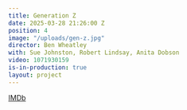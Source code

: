 ```yaml
---
title: Generation Z
date: 2025-03-28 21:26:00 Z
position: 4
image: "/uploads/gen-z.jpg"
director: Ben Wheatley
with: Sue Johnston, Robert Lindsay, Anita Dobson
video: 1071930159
is-in-production: true
layout: project
---
```


[IMDb](https://www.imdb.com/title/tt29540551/?ref_=nv_sr_srsg_0_tt_7_nm_1_q_generation%2520z)